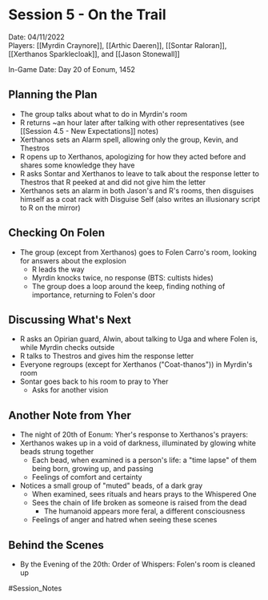 # Session 5 - On the Trail

Date: 04/11/2022  
Players: [[Myrdin Craynore]], [[Arthic Daeren]], [[Sontar Raloran]], [[Xerthanos Sparklecloak]], and [[Jason Stonewall]]  

In-Game Date: Day 20 of Eonum, 1452

## Planning the Plan
- The group talks about what to do in Myrdin's room
- R returns ~an hour later after talking with other representatives (see [[Session 4.5 - New Expectations]] notes)
- Xerthanos sets an Alarm spell, allowing only the group, Kevin, and Thestros
- R opens up to Xerthanos, apologizing for how they acted before and shares some knowledge they have
- R asks Sontar and Xerthanos to leave to talk about the response letter to Thestros that R peeked at and did not give him the letter
- Xerthanos sets an alarm in both Jason's and R's rooms, then disguises himself as a coat rack with Disguise Self (also writes an illusionary script to R on the mirror)

## Checking On Folen
- The group (except from Xerthanos) goes to Folen Carro's room, looking for answers about the explosion
	- R leads the way
	- Myrdin knocks twice, no response (BTS: cultists hides)
	- The group does a loop around the keep, finding nothing of importance, returning to Folen's door

## Discussing What's Next
- R asks an Opirian guard, Alwin, about talking to Uga and where Folen is, while Myrdin checks outside
- R talks to Thestros and gives him the response letter
- Everyone regroups (except for Xerthanos ("Coat-thanos")) in Myrdin's room
- Sontar goes back to his room to pray to Yher
	- Asks for another vision

## Another Note from Yher
- The night of 20th of Eonum: Yher's response to Xerthanos's prayers:
- Xerthanos wakes up in a void of darkness, illuminated by glowing white beads strung together
	- Each bead, when examined is a person's life: a "time lapse" of them being born, growing up, and passing
	- Feelings of comfort and certainty
- Notices a small group of "muted" beads, of a dark gray
	- When examined, sees rituals and hears prays to the Whispered One
	- Sees the chain of life broken as someone is raised from the dead
		- The humanoid appears more feral, a different consciousness
	- Feelings of anger and hatred when seeing these scenes

## Behind the Scenes
- By the Evening of the 20th: Order of Whispers: Folen's room is cleaned up

#Session_Notes